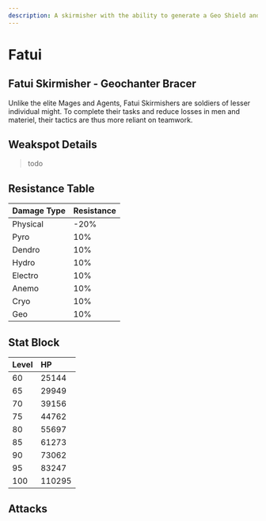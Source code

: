 ```yaml
---
description: A skirmisher with the ability to generate a Geo Shield and defend their allies..
---
```


# Fatui

## Fatui Skirmisher - Geochanter Bracer

Unlike the elite Mages and Agents, Fatui Skirmishers are soldiers of lesser individual might. To complete their tasks and reduce losses in men and materiel, their tactics are thus more reliant on teamwork.

## Weakspot Details

> todo

## Resistance Table

| Damage Type | Resistance |
| :--- | :--- |
| Physical | -20% |
| Pyro | 10% |
| Dendro | 10% |
| Hydro | 10% |
| Electro | 10% |
| Anemo | 10% |
| Cryo | 10% |
| Geo | 10% |

## Stat Block

| Level | HP |
| :--- | :--- |
| 60 | 25144 |
| 65 | 29949 |
| 70 | 39156 |
| 75 | 44762 |
| 80 | 55697 |
| 85 | 61273 |
| 90 | 73062 |
| 95 | 83247 |
| 100 | 110295 |

## Attacks

